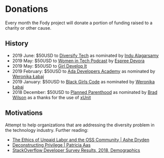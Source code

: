 <!--
GENERATED FILE - DO NOT EDIT
This file was generated by [MarkdownSnippets](https://github.com/SimonCropp/MarkdownSnippets).
Source File: /pages/mdsource/donations.source.md
To change this file edit the source file and then run MarkdownSnippets.
-->

# Donations

Every month the Fody project will donate a portion of funding raised to a charity or other cause.


## History


 * 2019 June: $50USD to [Diversify Tech](https://www.diversifytech.co/) as nominated by [Indu Alagarsamy](https://indu.dev/)
 * 2019 May: $50USD to [Women in Tech Podcast](http://podcast.womenintechshow.com/) by [Espree Devora](https://twitter.com/EspreeDevora)
 * 2019 May: $50USD to [Girl Develop It](https://www.girldevelopit.com/)
 * 2019 February: $50USD to [Ada Developers Academy](https://www.adadevelopersacademy.org) as nominated by [Weronika Łabaj](https://weronikalabaj.com/)
 * 2019 January: $50USD to [Black Girls Code](http://www.blackgirlscode.com) as nominated by [Weronika Łabaj](https://weronikalabaj.com/)
 * 2018 December: $50USD to [Planned Parenthood](https://www.plannedparenthood.org) as nominated by [Brad Wilson](https://twitter.com/BradWilson) as a thanks for the use of [xUnit](https://xunit.github.io/)


## Motivations

Attempt to help organizations that are addressing the diversity problem in the technology industry. Further reading:

 * [The Ethics of Unpaid Labor and the OSS Community | Ashe Dryden](https://www.ashedryden.com/blog/the-ethics-of-unpaid-labor-and-the-oss-community)
 * [Deconstructing Privilege | Patricia Aas](https://vimeo.com/285097367)
 * [StackOverflow Developer Survey Results, 2018, Demographics](https://insights.stackoverflow.com/survey/2018/#demographics)
